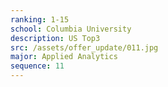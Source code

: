 ```yaml
---
ranking: 1-15
school: Columbia University
description: US Top3
src: /assets/offer_update/011.jpg
major: Applied Analytics
sequence: 11
---
```

